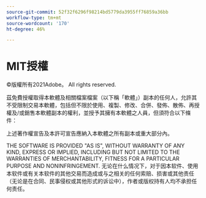 ```yaml
---
source-git-commit: 52f32f6296f98214bd5779da3955ff76859a36bb
workflow-type: tm+mt
source-wordcount: '170'
ht-degree: 46%

---
```

# MIT授權

©版權所有2021Adobe。 All rights reserved.

茲免費授權取得本軟體及相關檔案檔案（以下稱「軟體」）副本的任何人，允許其不受限制交易本軟體，包括但不限於使用、複製、修改、合併、發佈、散佈、再授權及/或銷售本軟體副本的權利，並授予其擁有本軟體之人員，但須符合以下條件：

上述著作權宣告及本許可宣告應納入本軟體之所有副本或重大部分內。

THE SOFTWARE IS PROVIDED &quot;AS IS&quot;, WITHOUT WARRANTY OF ANY KIND,
EXPRESS OR IMPLIED, INCLUDING BUT NOT LIMITED TO THE WARRANTIES OF
MERCHANTABILITY, FITNESS FOR A PARTICULAR PURPOSE AND
NONINFRINGEMENT. 无论在什么情况下，对于因本软件、使用本软件或有关本软件的其他交易而造成或与之相关的任何索赔、损害或其他责任（无论是在合同、民事侵权或其他形式的诉讼中），作者或版权持有人均不承担任何责任。
